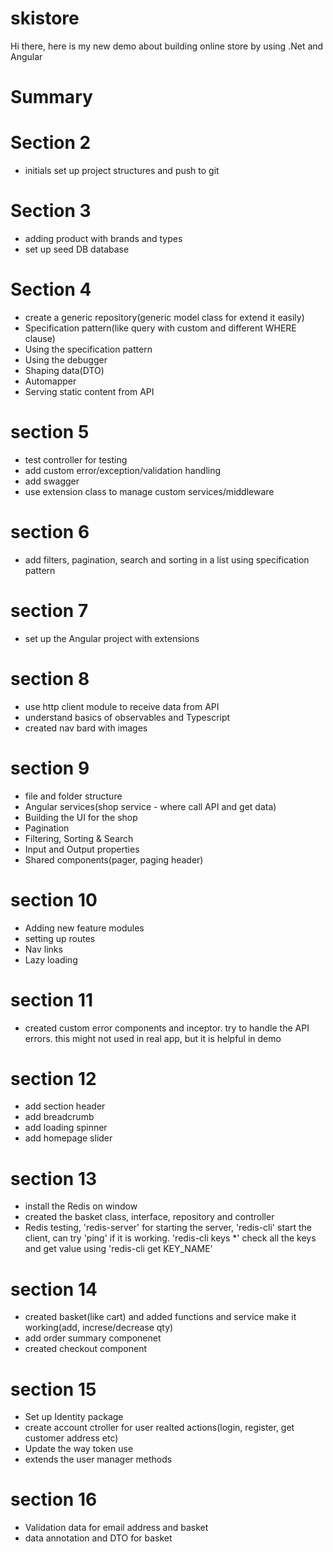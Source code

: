 # skistore

Hi there, here is my new demo about building online store by using .Net and Angular

# Summary

# Section 2
 - initials set up project structures and push to git

# Section 3
- adding product with brands and types
- set up seed DB database

# Section 4
- create a generic repository(generic model class for extend it easily)
- Specification pattern(like query with custom and different WHERE clause)
- Using the specification pattern
- Using the debugger
- Shaping data(DTO)
- Automapper
- Serving static content from API

# section 5
- test controller for testing
- add custom error/exception/validation handling
- add swagger
- use extension class to manage custom services/middleware

# section 6
- add filters, pagination, search and sorting in a list using specification pattern

# section 7
- set up the Angular project with extensions

# section 8
- use http client module to receive data from API
- understand basics of observables and Typescript
- created nav bard with images

# section 9
- file and folder structure
- Angular services(shop service - where call API and get data)
- Building the UI for the shop
- Pagination
- Filtering, Sorting & Search
- Input and Output properties
- Shared components(pager, paging header)

# section 10
- Adding new feature modules
- setting up routes
- Nav links
- Lazy loading

# section 11
- created custom error components and inceptor. try to handle the API errors. this might not used in real app, but it is helpful in demo 

# section 12
- add section header
- add breadcrumb
- add loading spinner
- add homepage slider

# section 13
- install the Redis on window
- created the basket class, interface, repository and controller
- Redis testing, 'redis-server' for starting the server, 'redis-cli' start the client, can try 'ping' if it is working. 'redis-cli keys *' check all the keys and get value using 'redis-cli get KEY_NAME'

# section 14
 - created basket(like cart) and added functions and service make it working(add, increse/decrease qty)
 - add order summary componenet
 - created checkout component

 # section 15
 - Set up Identity package
 - create account ctroller for user realted actions(login, register, get customer address etc)
 - Update the way token use
 - extends the user manager methods

  # section 16
 - Validation data for email address and basket
 - data annotation and DTO for basket
